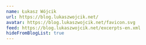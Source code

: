 ```yaml
---
name: Łukasz Wójcik
url: https://blog.lukaszwojcik.net/
avatar: https://blog.lukaszwojcik.net/favicon.svg
feed: https://blog.lukaszwojcik.net/excerpts-en.xml
hideFromBlogList: true
---
```


